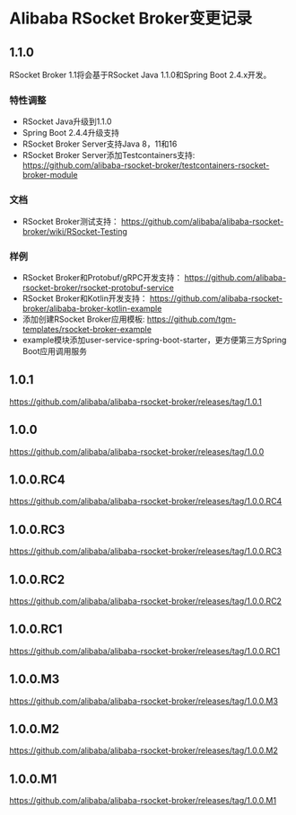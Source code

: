 Alibaba RSocket Broker变更记录
==========================

## 1.1.0

RSocket Broker 1.1将会基于RSocket Java 1.1.0和Spring Boot 2.4.x开发。

### 特性调整

* RSocket Java升级到1.1.0
* Spring Boot 2.4.4升级支持
* RSocket Broker Server支持Java 8，11和16
* RSocket Broker Server添加Testcontainers支持: https://github.com/alibaba-rsocket-broker/testcontainers-rsocket-broker-module

### 文档

* RSocket Broker测试支持： https://github.com/alibaba/alibaba-rsocket-broker/wiki/RSocket-Testing

### 样例

* RSocket Broker和Protobuf/gRPC开发支持： https://github.com/alibaba-rsocket-broker/rsocket-protobuf-service
* RSocket Broker和Kotlin开发支持： https://github.com/alibaba-rsocket-broker/alibaba-broker-kotlin-example
* 添加创建RSocket Broker应用模板: https://github.com/tgm-templates/rsocket-broker-example
* example模块添加user-service-spring-boot-starter，更方便第三方Spring Boot应用调用服务

## 1.0.1

https://github.com/alibaba/alibaba-rsocket-broker/releases/tag/1.0.1

## 1.0.0

https://github.com/alibaba/alibaba-rsocket-broker/releases/tag/1.0.0

## 1.0.0.RC4

https://github.com/alibaba/alibaba-rsocket-broker/releases/tag/1.0.0.RC4

## 1.0.0.RC3

https://github.com/alibaba/alibaba-rsocket-broker/releases/tag/1.0.0.RC3

## 1.0.0.RC2

https://github.com/alibaba/alibaba-rsocket-broker/releases/tag/1.0.0.RC2

## 1.0.0.RC1

https://github.com/alibaba/alibaba-rsocket-broker/releases/tag/1.0.0.RC1

## 1.0.0.M3

https://github.com/alibaba/alibaba-rsocket-broker/releases/tag/1.0.0.M3

## 1.0.0.M2

https://github.com/alibaba/alibaba-rsocket-broker/releases/tag/1.0.0.M2

## 1.0.0.M1

https://github.com/alibaba/alibaba-rsocket-broker/releases/tag/1.0.0.M1